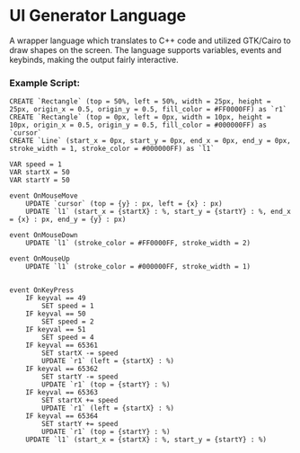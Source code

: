 # UI Generator Language
A wrapper language which translates to C++ code and utilized GTK/Cairo to draw shapes on the screen. The language supports variables, events and keybinds, making the output fairly interactive.

### Example Script:
```
CREATE `Rectangle` (top = 50%, left = 50%, width = 25px, height = 25px, origin_x = 0.5, origin_y = 0.5, fill_color = #FF0000FF) as `r1`
CREATE `Rectangle` (top = 0px, left = 0px, width = 10px, height = 10px, origin_x = 0.5, origin_y = 0.5, fill_color = #000000FF) as `cursor`
CREATE `Line` (start_x = 0px, start_y = 0px, end_x = 0px, end_y = 0px, stroke_width = 1, stroke_color = #000000FF) as `l1`

VAR speed = 1
VAR startX = 50
VAR startY = 50

event OnMouseMove
	UPDATE `cursor` (top = {y} : px, left = {x} : px)
	UPDATE `l1` (start_x = {startX} : %, start_y = {startY} : %, end_x = {x} : px, end_y = {y} : px)

event OnMouseDown
	UPDATE `l1` (stroke_color = #FF0000FF, stroke_width = 2)

event OnMouseUp
	UPDATE `l1` (stroke_color = #000000FF, stroke_width = 1)


event OnKeyPress
	IF keyval == 49
		SET speed = 1
	IF keyval == 50
		SET speed = 2
	IF keyval == 51
		SET speed = 4
	IF keyval == 65361
		SET startX -= speed
		UPDATE `r1` (left = {startX} : %)
	IF keyval == 65362
		SET startY -= speed
		UPDATE `r1` (top = {startY} : %)
	IF keyval == 65363
		SET startX += speed
		UPDATE `r1` (left = {startX} : %)
	IF keyval == 65364
		SET startY += speed
		UPDATE `r1` (top = {startY} : %)
	UPDATE `l1` (start_x = {startX} : %, start_y = {startY} : %)
```
